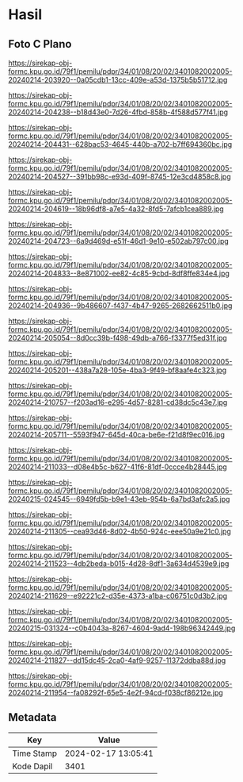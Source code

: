 # Hasil

## Foto C Plano

https://sirekap-obj-formc.kpu.go.id/79f1/pemilu/pdpr/34/01/08/20/02/3401082002005-20240214-203920--0a05cdb1-13cc-409e-a53d-1375b5b51712.jpg

https://sirekap-obj-formc.kpu.go.id/79f1/pemilu/pdpr/34/01/08/20/02/3401082002005-20240214-204238--b18d43e0-7d26-4fbd-858b-4f588d577f41.jpg

https://sirekap-obj-formc.kpu.go.id/79f1/pemilu/pdpr/34/01/08/20/02/3401082002005-20240214-204431--628bac53-4645-440b-a702-b7ff694360bc.jpg

https://sirekap-obj-formc.kpu.go.id/79f1/pemilu/pdpr/34/01/08/20/02/3401082002005-20240214-204527--391bb98c-e93d-409f-8745-12e3cd4858c8.jpg

https://sirekap-obj-formc.kpu.go.id/79f1/pemilu/pdpr/34/01/08/20/02/3401082002005-20240214-204619--18b96df8-a7e5-4a32-8fd5-7afcb1cea889.jpg

https://sirekap-obj-formc.kpu.go.id/79f1/pemilu/pdpr/34/01/08/20/02/3401082002005-20240214-204723--6a9d469d-e51f-46d1-9e10-e502ab797c00.jpg

https://sirekap-obj-formc.kpu.go.id/79f1/pemilu/pdpr/34/01/08/20/02/3401082002005-20240214-204833--8e871002-ee82-4c85-9cbd-8df8ffe834e4.jpg

https://sirekap-obj-formc.kpu.go.id/79f1/pemilu/pdpr/34/01/08/20/02/3401082002005-20240214-204936--9b486607-f437-4b47-9265-2682662511b0.jpg

https://sirekap-obj-formc.kpu.go.id/79f1/pemilu/pdpr/34/01/08/20/02/3401082002005-20240214-205054--8d0cc39b-f498-49db-a766-f3377f5ed31f.jpg

https://sirekap-obj-formc.kpu.go.id/79f1/pemilu/pdpr/34/01/08/20/02/3401082002005-20240214-205201--438a7a28-105e-4ba3-9f49-bf8aafe4c323.jpg

https://sirekap-obj-formc.kpu.go.id/79f1/pemilu/pdpr/34/01/08/20/02/3401082002005-20240214-210757--f203ad16-e295-4d57-8281-cd38dc5c43e7.jpg

https://sirekap-obj-formc.kpu.go.id/79f1/pemilu/pdpr/34/01/08/20/02/3401082002005-20240214-205711--5593f947-645d-40ca-be6e-f21d8f9ec016.jpg

https://sirekap-obj-formc.kpu.go.id/79f1/pemilu/pdpr/34/01/08/20/02/3401082002005-20240214-211033--d08e4b5c-b627-41f6-81df-0ccce4b28445.jpg

https://sirekap-obj-formc.kpu.go.id/79f1/pemilu/pdpr/34/01/08/20/02/3401082002005-20240215-024545--6949fd5b-b9e1-43eb-954b-6a7bd3afc2a5.jpg

https://sirekap-obj-formc.kpu.go.id/79f1/pemilu/pdpr/34/01/08/20/02/3401082002005-20240214-211305--cea93d46-8d02-4b50-924c-eee50a9e21c0.jpg

https://sirekap-obj-formc.kpu.go.id/79f1/pemilu/pdpr/34/01/08/20/02/3401082002005-20240214-211523--4db2beda-b015-4d28-8df1-3a634d4539e9.jpg

https://sirekap-obj-formc.kpu.go.id/79f1/pemilu/pdpr/34/01/08/20/02/3401082002005-20240214-211629--e92221c2-d35e-4373-a1ba-c06751c0d3b2.jpg

https://sirekap-obj-formc.kpu.go.id/79f1/pemilu/pdpr/34/01/08/20/02/3401082002005-20240215-031324--c0b4043a-8267-4604-9ad4-198b96342449.jpg

https://sirekap-obj-formc.kpu.go.id/79f1/pemilu/pdpr/34/01/08/20/02/3401082002005-20240214-211827--dd15dc45-2ca0-4af9-9257-11372ddba88d.jpg

https://sirekap-obj-formc.kpu.go.id/79f1/pemilu/pdpr/34/01/08/20/02/3401082002005-20240214-211954--fa08292f-65e5-4e2f-94cd-f038cf86212e.jpg


## Metadata

| Key        | Value               |
| ---------- | ------------------- |
| Time Stamp | 2024-02-17 13:05:41 |
| Kode Dapil | 3401                |



